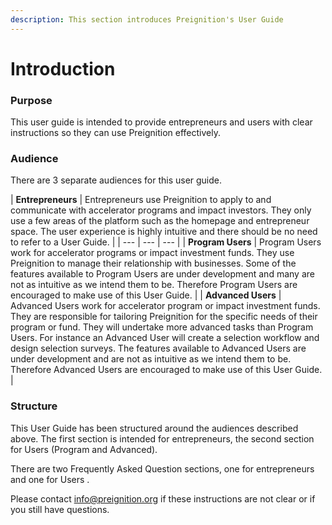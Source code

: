 ```yaml
---
description: This section introduces Preignition's User Guide
---
```


# Introduction

### Purpose

This user guide is intended to provide entrepreneurs and users with clear instructions so they can use Preignition effectively.

### Audience

There are 3 separate audiences for this user guide.

| **Entrepreneurs**                                                                                       | Entrepreneurs use Preignition to apply to and communicate with accelerator programs and impact investors.  They only use a few areas of the platform such as the homepage and entrepreneur space.  The user experience is highly intuitive and there should be no need to refer to a User Guide.   |
| --- | --- | --- |
| **Program Users** | Program Users work for accelerator programs or impact investment funds.  They use Preignition to manage their relationship with businesses.  Some of the features available to Program Users are under development and many are not as intuitive as we intend them to be.  Therefore Program Users are encouraged to make use of this User Guide. |
| **Advanced Users** | Advanced Users work for accelerator program or impact investment funds.  They are responsible for tailoring Preignition for the specific needs of their program or fund.  They will undertake more advanced tasks than Program Users.  For instance an Advanced User will create a selection workflow and design selection surveys.  The features available to Advanced Users are under development and are not as intuitive as we intend them to be.  Therefore Advanced Users are encouraged to make use of this User Guide. |

### Structure

This User Guide has been structured around the audiences described above.  The first section is intended for entrepreneurs, the second section for Users \(Program and Advanced\).  

There are two Frequently Asked Question sections, one for entrepreneurs and one for Users .

Please contact info@preignition.org if these instructions are not clear or if you still have questions.


